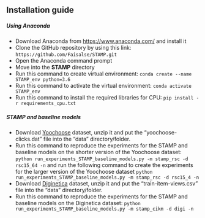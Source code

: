 <!DOCTYPE html>
<html>
<head>

</head>
<body>

<h2>Installation guide</h2>  

<h5>Using Anaconda</h5>
  <ul>
    <li>Download Anaconda from <a href="https://www.anaconda.com/">https://www.anaconda.com/</a> and install it</li>
    <li>Clone the GitHub repository by using this link: <code>https://github.com/Faisalse/STAMP.git</code></li>
    <li>Open the Anaconda command prompt</li>
    <li>Move into the <b>STAMP</b> directory</li>
    <li>Run this command to create virtual environment: <code>conda create --name STAMP_env python=3.6</code></li>
    <li>Run this command to activate the virtual environment: <code>conda activate STAMP_env</code></li>
    <li>Run this command to install the required libraries for CPU: <code>pip install -r requirements_cpu.txt</code></li>
  </ul>
</p>

<h5>STAMP and baseline models</h5>
<ul>
<li>Download <a href="https://www.dropbox.com/sh/n281js5mgsvao6s/AADQbYxSFVPCun5DfwtsSxeda?dl=0" target="_blank">Yoochoose</a> dataset, unzip it and put the “yoochoose-clicks.dat” file into the “data” directory/folder. </li>
<li>Run this command to reproduce the experiments for the STAMP and baseline models on the shorter version of the Yoochoose dataset: <code>python run_experiments_STAMP_baseline_models.py -m stamp_rsc -d rsc15_64 -n</code> and run the following command to create the experiments for the larger version of the Yoochoose dataset <code>python run_experiments_STAMP_baseline_models.py -m stamp_rsc -d rsc15_4 -n</code>  </li>
<li>Download <a href="https://www.dropbox.com/sh/n281js5mgsvao6s/AADQbYxSFVPCun5DfwtsSxeda?dl=0" target="_blank">Diginetica</a> dataset, unzip it and put the “train-item-views.csv” file into the “data” directory/folder. </li>
<li>Run this command to reproduce the experiments for the STAMP and baseline models on the Diginetica dataset: <code>python run_experiments_STAMP_baseline_models.py -m stamp_cikm -d digi -n</code></li> 
</ul>

</body>
</html>  

